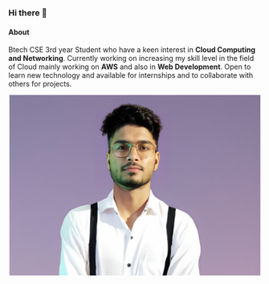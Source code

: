 ### Hi there 👋

#### About
Btech CSE 3rd year Student who have a keen interest in **Cloud Computing and Networking**. Currently working on increasing my skill level in the field of Cloud mainly working on **AWS** and also in **Web Development**. Open to learn new technology and available for internships and to collaborate with others for projects.

<p align="center"><img src="pic.jpg" width=500px></p>
